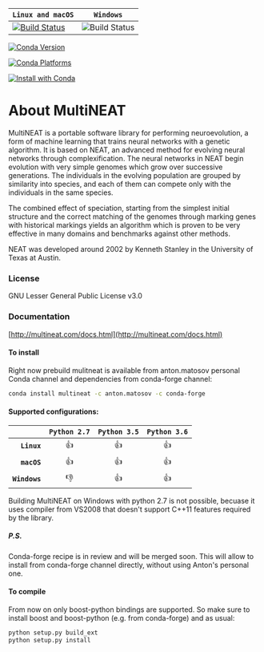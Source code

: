| **`Linux and macOS`** | **`Windows`** |
|-----------------|---------------------|
| [![Build Status](https://travis-ci.org/MultiNEAT/MultiNEAT.svg?branch=master)](https://travis-ci.org/MultiNEAT/MultiNEAT) | ![Build Status](https://ci.appveyor.com/api/projects/status/yips7ifgdqfqvabt/branch/master?svg=true&passingText=master%20-%20OK) |

[![Conda Version](https://anaconda.org/anton.matosov/multineat/badges/version.svg)](https://anaconda.org/anton.matosov/multineat)

[![Conda Platforms](https://anaconda.org/anton.matosov/multineat/badges/platforms.svg)](https://anaconda.org/anton.matosov/multineat)

[![Install with Conda](https://anaconda.org/anton.matosov/multineat/badges/installer/conda.svg)](https://anaconda.org/anton.matosov/multineat)

# About MultiNEAT

MultiNEAT is a portable software library for performing neuroevolution, a form of machine learning that
trains neural networks with a genetic algorithm. It is based on NEAT, an advanced method for evolving
neural networks through complexification. The neural networks in NEAT begin evolution with very simple
genomes which grow over successive generations. The individuals in the evolving population are grouped
by similarity into species, and each of them can compete only with the individuals in the same species.

The combined effect of speciation, starting from the simplest initial structure and the correct
matching of the genomes through marking genes with historical markings yields an algorithm which
is proven to be very effective in many domains and benchmarks against other methods.

NEAT was developed around 2002 by Kenneth Stanley in the University of Texas at Austin.

### License

GNU Lesser General Public License v3.0 

### Documentation
[http://multineat.com/docs.html](http://multineat.com/docs.html)

#### To install

Right now prebuild mulitneat is available from anton.matosov personal Conda channel and dependencies from conda-forge channel:

  ```bash
  conda install multineat -c anton.matosov -c conda-forge
  ```

#### Supported configurations:

|                | **`Python 2.7`** | **`Python 3.5`** | **`Python 3.6`** |
|---------------:|:----------------:|:----------------:|:----------------:|
| **`Linux`**    |       👍         |       👍          |        👍        |
| **`macOS`**    |       👍         |       👍          |        👍        |
| **`Windows`**  |       👎         |       👍          |        👍        |

Building MultiNEAT on Windows with python 2.7 is not possible, becuase it uses compiler from VS2008 that doesn't support C++11 features required by the library.

##### P.S.

Conda-forge recipe is in review and will be merged soon. This will allow to install from conda-forge channel directly, without using Anton's personal one.

#### To compile

From now on only boost-python bindings are supported. So make sure to install boost and boost-python (e.g. from conda-forge) and as usual:

  ```bash
  python setup.py build_ext
  python setup.py install
  ```
